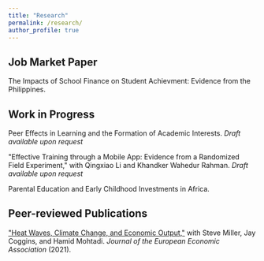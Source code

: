 ```yaml
---
title: "Research"
permalink: /research/
author_profile: true
---
```


## Job Market Paper
The Impacts of School Finance on Student Achievment: Evidence from the Philippines.



## Work in Progress
Peer Effects in Learning and the Formation of Academic Interests. *Draft available upon request*

"Effective Training through a Mobile App: Evidence from a Randomized Field Experiment," with Qingxiao Li and Khandker Wahedur Rahman. *Draft available upon request*

Parental Education and Early Childhood Investments in Africa. 


## Peer-reviewed Publications
["Heat Waves, Climate Change, and Economic Output,"](https://doi.org/10.1093/jeea/jvab009) with Steve Miller, Jay Coggins, and Hamid Mohtadi. *Journal of the European Economic Association* (2021).

